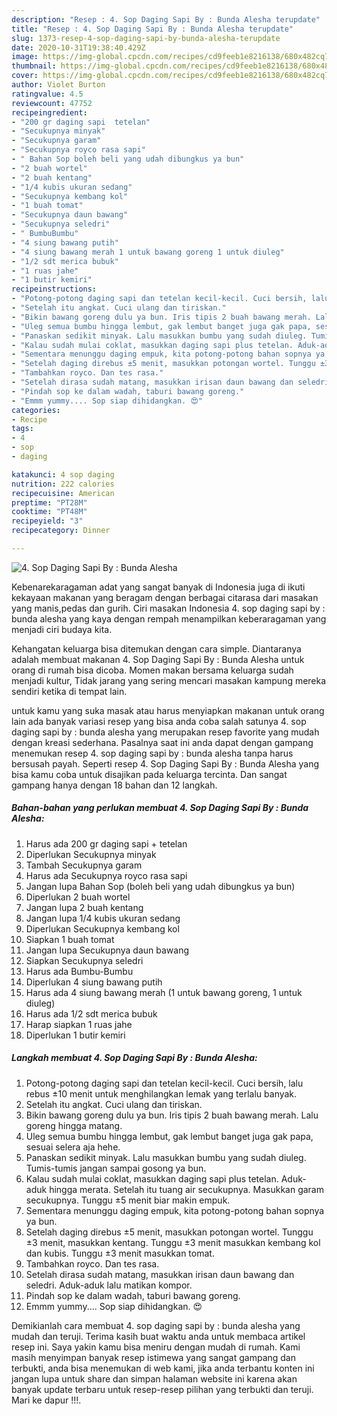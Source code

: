 ```yaml
---
description: "Resep : 4. Sop Daging Sapi By : Bunda Alesha terupdate"
title: "Resep : 4. Sop Daging Sapi By : Bunda Alesha terupdate"
slug: 1373-resep-4-sop-daging-sapi-by-bunda-alesha-terupdate
date: 2020-10-31T19:38:40.429Z
image: https://img-global.cpcdn.com/recipes/cd9feeb1e8216138/680x482cq70/4-sop-daging-sapi-by-bunda-alesha-foto-resep-utama.jpg
thumbnail: https://img-global.cpcdn.com/recipes/cd9feeb1e8216138/680x482cq70/4-sop-daging-sapi-by-bunda-alesha-foto-resep-utama.jpg
cover: https://img-global.cpcdn.com/recipes/cd9feeb1e8216138/680x482cq70/4-sop-daging-sapi-by-bunda-alesha-foto-resep-utama.jpg
author: Violet Burton
ratingvalue: 4.5
reviewcount: 47752
recipeingredient:
- "200 gr daging sapi  tetelan"
- "Secukupnya minyak"
- "Secukupnya garam"
- "Secukupnya royco rasa sapi"
- " Bahan Sop boleh beli yang udah dibungkus ya bun"
- "2 buah wortel"
- "2 buah kentang"
- "1/4 kubis ukuran sedang"
- "Secukupnya kembang kol"
- "1 buah tomat"
- "Secukupnya daun bawang"
- "Secukupnya seledri"
- " BumbuBumbu"
- "4 siung bawang putih"
- "4 siung bawang merah 1 untuk bawang goreng 1 untuk diuleg"
- "1/2 sdt merica bubuk"
- "1 ruas jahe"
- "1 butir kemiri"
recipeinstructions:
- "Potong-potong daging sapi dan tetelan kecil-kecil. Cuci bersih, lalu rebus ±10 menit untuk menghilangkan lemak yang terlalu banyak."
- "Setelah itu angkat. Cuci ulang dan tiriskan."
- "Bikin bawang goreng dulu ya bun. Iris tipis 2 buah bawang merah. Lalu goreng hingga matang."
- "Uleg semua bumbu hingga lembut, gak lembut banget juga gak papa, sesuai selera aja hehe."
- "Panaskan sedikit minyak. Lalu masukkan bumbu yang sudah diuleg. Tumis-tumis jangan sampai gosong ya bun."
- "Kalau sudah mulai coklat, masukkan daging sapi plus tetelan. Aduk-aduk hingga merata. Setelah itu tuang air secukupnya. Masukkan garam secukupnya. Tunggu ±5 menit biar makin empuk."
- "Sementara menunggu daging empuk, kita potong-potong bahan sopnya ya bun."
- "Setelah daging direbus ±5 menit, masukkan potongan wortel. Tunggu ±3 menit, masukkan kentang. Tunggu ±3 menit masukkan kembang kol dan kubis. Tunggu ±3 menit masukkan tomat."
- "Tambahkan royco. Dan tes rasa."
- "Setelah dirasa sudah matang, masukkan irisan daun bawang dan seledri. Aduk-aduk lalu matikan kompor."
- "Pindah sop ke dalam wadah, taburi bawang goreng."
- "Emmm yummy.... Sop siap dihidangkan. 😍"
categories:
- Recipe
tags:
- 4
- sop
- daging

katakunci: 4 sop daging 
nutrition: 222 calories
recipecuisine: American
preptime: "PT28M"
cooktime: "PT48M"
recipeyield: "3"
recipecategory: Dinner

---
```



![4. Sop Daging Sapi By : Bunda Alesha](https://img-global.cpcdn.com/recipes/cd9feeb1e8216138/680x482cq70/4-sop-daging-sapi-by-bunda-alesha-foto-resep-utama.jpg)

Kebenarekaragaman adat yang sangat banyak di Indonesia juga di ikuti kekayaan makanan yang beragam dengan berbagai citarasa dari masakan yang manis,pedas dan gurih. Ciri masakan Indonesia 4. sop daging sapi by : bunda alesha yang kaya dengan rempah menampilkan keberaragaman yang menjadi ciri budaya kita.


Kehangatan keluarga bisa ditemukan dengan cara simple. Diantaranya adalah membuat makanan 4. Sop Daging Sapi By : Bunda Alesha untuk orang di rumah bisa dicoba. Momen makan bersama keluarga sudah menjadi kultur, Tidak jarang yang sering mencari masakan kampung mereka sendiri ketika di tempat lain.



untuk kamu yang suka masak atau harus menyiapkan makanan untuk orang lain ada banyak variasi resep yang bisa anda coba salah satunya 4. sop daging sapi by : bunda alesha yang merupakan resep favorite yang mudah dengan kreasi sederhana. Pasalnya saat ini anda dapat dengan gampang menemukan resep 4. sop daging sapi by : bunda alesha tanpa harus bersusah payah.
Seperti resep 4. Sop Daging Sapi By : Bunda Alesha yang bisa kamu coba untuk disajikan pada keluarga tercinta. Dan sangat gampang hanya dengan 18 bahan dan 12 langkah.


<!--inarticleads1-->

##### Bahan-bahan yang perlukan membuat 4. Sop Daging Sapi By : Bunda Alesha:

1. Harus ada 200 gr daging sapi + tetelan
1. Diperlukan Secukupnya minyak
1. Tambah Secukupnya garam
1. Harus ada Secukupnya royco rasa sapi
1. Jangan lupa  Bahan Sop (boleh beli yang udah dibungkus ya bun)
1. Diperlukan 2 buah wortel
1. Jangan lupa 2 buah kentang
1. Jangan lupa 1/4 kubis ukuran sedang
1. Diperlukan Secukupnya kembang kol
1. Siapkan 1 buah tomat
1. Jangan lupa Secukupnya daun bawang
1. Siapkan Secukupnya seledri
1. Harus ada  Bumbu-Bumbu
1. Diperlukan 4 siung bawang putih
1. Harus ada 4 siung bawang merah (1 untuk bawang goreng, 1 untuk diuleg)
1. Harus ada 1/2 sdt merica bubuk
1. Harap siapkan 1 ruas jahe
1. Diperlukan 1 butir kemiri




<!--inarticleads2-->

##### Langkah membuat  4. Sop Daging Sapi By : Bunda Alesha:

1. Potong-potong daging sapi dan tetelan kecil-kecil. Cuci bersih, lalu rebus ±10 menit untuk menghilangkan lemak yang terlalu banyak.
1. Setelah itu angkat. Cuci ulang dan tiriskan.
1. Bikin bawang goreng dulu ya bun. Iris tipis 2 buah bawang merah. Lalu goreng hingga matang.
1. Uleg semua bumbu hingga lembut, gak lembut banget juga gak papa, sesuai selera aja hehe.
1. Panaskan sedikit minyak. Lalu masukkan bumbu yang sudah diuleg. Tumis-tumis jangan sampai gosong ya bun.
1. Kalau sudah mulai coklat, masukkan daging sapi plus tetelan. Aduk-aduk hingga merata. Setelah itu tuang air secukupnya. Masukkan garam secukupnya. Tunggu ±5 menit biar makin empuk.
1. Sementara menunggu daging empuk, kita potong-potong bahan sopnya ya bun.
1. Setelah daging direbus ±5 menit, masukkan potongan wortel. Tunggu ±3 menit, masukkan kentang. Tunggu ±3 menit masukkan kembang kol dan kubis. Tunggu ±3 menit masukkan tomat.
1. Tambahkan royco. Dan tes rasa.
1. Setelah dirasa sudah matang, masukkan irisan daun bawang dan seledri. Aduk-aduk lalu matikan kompor.
1. Pindah sop ke dalam wadah, taburi bawang goreng.
1. Emmm yummy.... Sop siap dihidangkan. 😍




Demikianlah cara membuat 4. sop daging sapi by : bunda alesha yang mudah dan teruji. Terima kasih buat waktu anda untuk membaca artikel resep ini. Saya yakin kamu bisa meniru dengan mudah di rumah. Kami masih menyimpan banyak resep istimewa yang sangat gampang dan terbukti, anda bisa menemukan di web kami, jika anda terbantu konten ini jangan lupa untuk share dan simpan halaman website ini karena akan banyak update terbaru untuk resep-resep pilihan yang terbukti dan teruji. Mari ke dapur !!!. 
